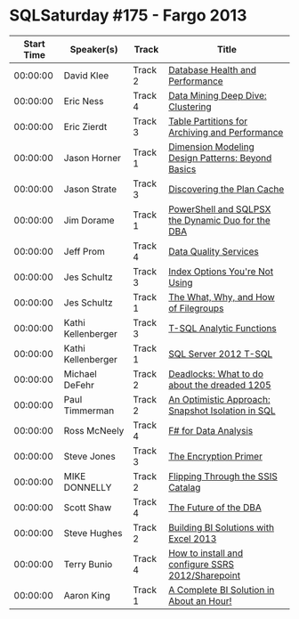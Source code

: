 # SQLSaturday #175 - Fargo 2013
Start Time|Speaker(s)|Track|Title
---|---|---|---
00:00:00|David Klee|Track 2|[Database Health and Performance](12594.md)
00:00:00|Eric Ness|Track 4|[Data Mining Deep Dive: Clustering](13909.md)
00:00:00|Eric Zierdt|Track 3|[Table Partitions for Archiving and Performance](13916.md)
00:00:00|Jason Horner|Track 1|[Dimension Modeling Design Patterns: Beyond Basics](15847.md)
00:00:00|Jason Strate|Track 3|[Discovering the Plan Cache](15918.md)
00:00:00|Jim Dorame|Track 1|[PowerShell and SQLPSX the Dynamic Duo for the DBA](16253.md)
00:00:00|Jeff Prom|Track 4|[Data Quality Services](16364.md)
00:00:00|Jes Schultz|Track 3|[Index Options You're Not Using](16628.md)
00:00:00|Jes Schultz|Track 1|[The What, Why, and How of Filegroups ](16630.md)
00:00:00|Kathi Kellenberger|Track 3|[T-SQL Analytic Functions](18403.md)
00:00:00|Kathi Kellenberger|Track 1|[SQL Server 2012 T-SQL](18404.md)
00:00:00|Michael DeFehr|Track 2|[Deadlocks: What to do about the dreaded 1205](20460.md)
00:00:00|Paul Timmerman|Track 2|[An Optimistic Approach: Snapshot Isolation in SQL ](22393.md)
00:00:00|Ross McNeely|Track 4|[F# for Data Analysis](23461.md)
00:00:00|Steve Jones|Track 3|[The Encryption Primer](24460.md)
00:00:00|MIKE DONNELLY|Track 2|[Flipping Through the SSIS Catalag](24965.md)
00:00:00|Scott Shaw|Track 4|[The Future of the DBA](25192.md)
00:00:00|Steve Hughes|Track 2|[Building BI Solutions with Excel 2013](25782.md)
00:00:00|Terry Bunio|Track 4|[How to install and configure SSRS 2012/Sharepoint](26035.md)
00:00:00|Aaron King|Track 1|[A Complete BI Solution in About an Hour! ](9165.md)
